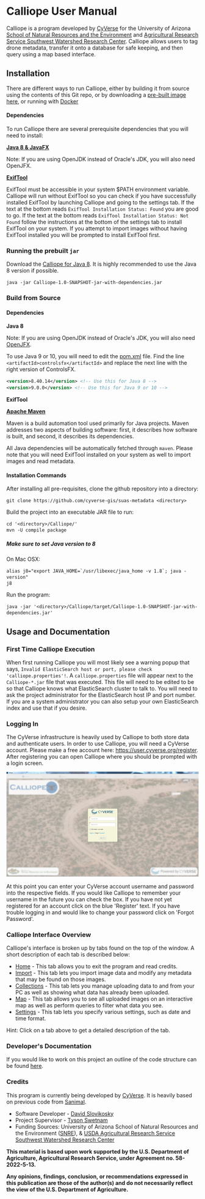 # Calliope User Manual

Calliope is a program developed by [CyVerse](https://www.cyverse.org/) for the University of Arizona [School of Natural Resources and the Environment](https://snre.arizona.edu/) and [Agricultural Research Service Southwest Watershed Research Center](https://www.ars.usda.gov/pacific-west-area/tucson-az/southwest-watershed-research-center/). Calliope allows users to tag drone metadata, transfer it onto a database for safe keeping, and then query using a map based interface.

## Installation

There are different ways to run Calliope, either by building it from source using the contents of this Git repo, or by downloading a [pre-built image here](https://data.cyverse.org/dav-anon/iplant/home/shared/aes/calliope/Calliope-1.0-SNAPSHOT-jar-with-dependencies.jar), or running with [Docker]()

#### Dependencies

To run Calliope there are several prerequisite dependencies that you will need to install:

**[Java 8 & JavaFX](http://www.oracle.com/technetwork/java/javase/downloads/)**

  Note: If you are using OpenJDK instead of Oracle's JDK, you will also need OpenJFX.

**[ExifTool](https://www.sno.phy.queensu.ca/~phil/exiftool/)**

ExifTool must be accessible in your system $PATH environment variable. Calliope will run without ExifTool so you can check if you have successfully installed ExifTool by launching Calliope and going to the settings tab. If the text at the bottom reads `ExifTool Installation Status: Found` you are good to go. If the text at the bottom reads `ExifTool Installation Status: Not Found` follow the instructions at the bottom of the settings tab to install ExifTool on your system. If you attempt to import images without having ExifTool installed you will be prompted to install ExifTool first.

### Running the prebuilt `jar`

Download the [Calliope for Java 8](https://data.cyverse.org/dav/iplant/home/tswetnam/calliope/Calliope-1.0-SNAPSHOT-jar-with-dependencies.jar). It is highly recommended to use the Java 8 version if possible. 

```
java -jar Calliope-1.0-SNAPSHOT-jar-with-dependencies.jar
```

### Build from Source 

#### Dependencies

**Java 8**

Note: If you are using OpenJDK instead of Oracle's JDK, you will also need [OpenJFX](http://openjdk.java.net/projects/openjfx/).

To use Java 9 or 10, you will need to edit the [pom.xml](./pom.xml) file. Find the line `<artifactId>controlsfx</artifactId>` and replace the next line with the right version of ControlsFX.

```xml
<version>8.40.14</version> <!-- Use this for Java 8 -->
<version>9.0.0</version> <!-- Use this for Java 9 or 10 -->
```

**ExifTool**

**[Apache Maven](https://maven.apache.org/install.html)**

Maven is a build automation tool used primarily for Java projects. Maven addresses two aspects of building software: first, it describes how software is built, and second, it describes its dependencies.

All Java dependencies will be automatically fetched through `maven`. Please note that you will need ExifTool installed on your system as well to import images and read metadata. 

#### Installation Commands

After installing all pre-requisites, clone the github repository into a directory:
```shell
git clone https://github.com/cyverse-gis/suas-metadata <directory>
```
Build the project into an executable JAR file to run:
```shell
cd '<directory>/Calliope/'
mvn -U compile package
```

##### Make sure to set Java version to 8

On Mac OSX:
```
alias j8="export JAVA_HOME=`/usr/libexec/java_home -v 1.8`; java -version"
j8
```

Run the program:
```shell
java -jar '<directory>/Calliope/target/Calliope-1.0-SNAPSHOT-jar-with-dependencies.jar'
```

## Usage and Documentation

### First Time Calliope Execution

When first running Calliope you will most likely see a warning popup that says, `Invalid ElasticSearch host or port, please check 'calliope.properties'!`. A `calliope.properties` file will appear next to the `Calliope-*.jar` file that was executed. This file will need to be edited to be so that Calliope knows what ElasticSearch cluster to talk to. You will need to ask the project administrator for the ElasticSearch host IP and port number. If you are a system administrator you can also setup your own ElasticSearch index and use that if you desire.


### Logging In

The CyVerse infrastructure is heavily used by Calliope to both store data and authenticate users. In order to use Calliope, you will need a CyVerse account. Please make a free account here: https://user.cyverse.org/register. After registering you can open Calliope where you should be prompted with a login screen.

![Login Screen](./screenshots/login.PNG)

At this point you can enter your CyVerse account username and password into the respective fields. If you would like Calliope to remember your username in the future you can check the box. If you have not yet registered for an account click on the blue 'Register' text. If you have trouble logging in and would like to change your password click on 'Forgot Password'. 

### Calliope Interface Overview

Calliope's interface is broken up by tabs found on the top of the window. A short description of each tab is described below:
- [Home](./Home.md) - This tab allows you to exit the program and read credits.
- [Import](./Import.md) - This tab lets you import image data and modify any metadata that may be found on those images.
- [Collections](./Collections.md) - This tab lets you manage uploading data to and from your PC as well as showing what data has already been uploaded.
- [Map](./Map.md) - This tab allows you to see all uploaded images on an interactive map as well as perform queries to filter what data you see.
- [Settings](./Settings.md) - This tab lets you specify various settings, such as date and time format.

Hint: Click on a tab above to get a detailed description of the tab.

### Developer's Documentation

If you would like to work on this project an outline of the code structure can be found [here](./DeveloperDocumentation.md).

### Credits

This program is currently being developed by [CyVerse](https://www.cyverse.org/). It is heavily based on previous code from [Sanimal](https://github.com/DavidM1A2/Sanimal). 

- Software Developer - [David Slovikosky](https://github.com/DavidM1A2/)
- Project Supervisor - [Tyson Swetnam](https://github.com/tyson-swetnam)
- Funding Sources: University of Arizona School of Natural Resources and the Environment ([SNRE](https://snre.arizona.edu/)), & [USDA Agricultural Research Service Southwest Watershed Research Center](https://www.ars.usda.gov/pacific-west-area/tucson-az/southwest-watershed-research-center/)

**This material is based upon work supported by the U.S. Department of Agriculture, Agricultural Research Service, under Agreement no. 58-2022-5-13.**

**Any opinions, findings, conclusion, or recommendations expressed in this publication are those of the author(s) and do not necessarily reflect the view of the U.S. Department of Agriculture.**
